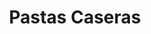 ---
title: "Pastas Caseras"
url: /ciudad-autonoma-de-buenos-aires/pastas-caseras/
shop: Bäckerei
---